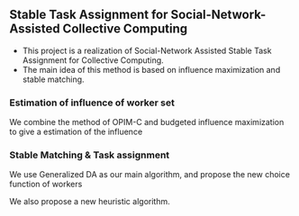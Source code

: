## Stable Task Assignment for Social-Network-Assisted Collective Computing

- This project is a realization of Social-Network Assisted Stable Task Assignment for Collective Computing.
- The main idea of this method is based on influence maximization and stable matching.

### Estimation of influence of worker set

We combine the method of OPIM-C and budgeted influence maximization to give a estimation of the influence

### Stable Matching & Task assignment

We use Generalized DA as our main algorithm, and propose the new choice function of workers

We also propose a new heuristic algorithm.
